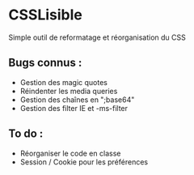 CSSLisible
==========

Simple outil de reformatage et réorganisation du CSS


Bugs connus :
-------------

* Gestion des magic quotes
* Réindenter les media queries
* Gestion des chaînes en ";base64"
* Gestion des filter IE et -ms-filter

To do :
-------

* Réorganiser le code en classe
* Session / Cookie pour les préférences
